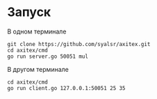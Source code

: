# Запуск

В одном терминале
```shell
git clone https://github.com/syalsr/axitex.git
cd axitex/cmd
go run server.go 50051 mul
```

В другом терминале
```shell
cd axitex/cmd
go run client.go 127.0.0.1:50051 25 35
```